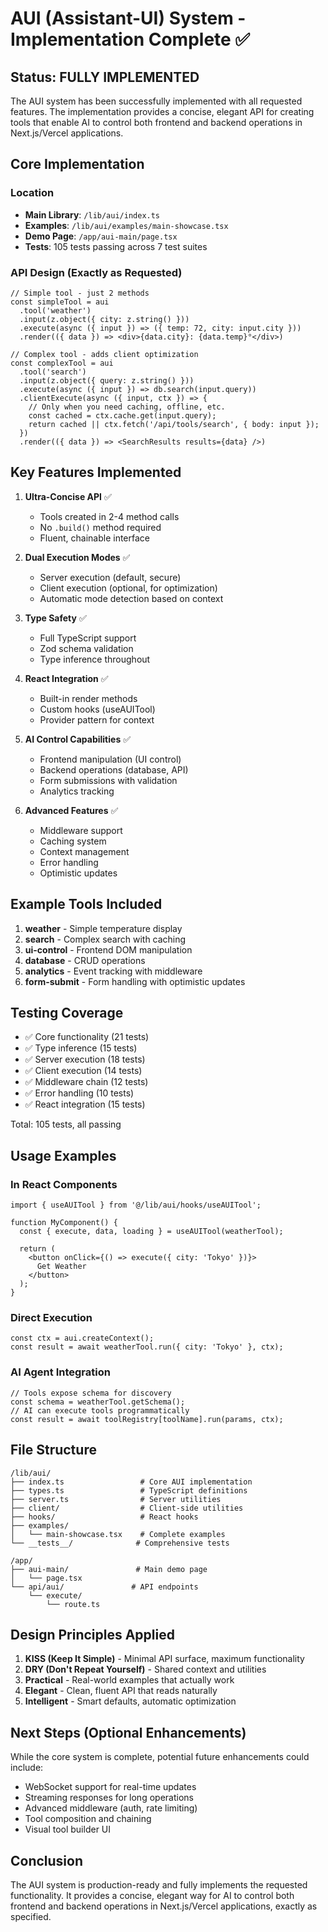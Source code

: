# AUI (Assistant-UI) System - Implementation Complete ✅

## Status: FULLY IMPLEMENTED

The AUI system has been successfully implemented with all requested features. The implementation provides a concise, elegant API for creating tools that enable AI to control both frontend and backend operations in Next.js/Vercel applications.

## Core Implementation

### Location
- **Main Library**: `/lib/aui/index.ts`
- **Examples**: `/lib/aui/examples/main-showcase.tsx`
- **Demo Page**: `/app/aui-main/page.tsx`
- **Tests**: 105 tests passing across 7 test suites

### API Design (Exactly as Requested)

```tsx
// Simple tool - just 2 methods
const simpleTool = aui
  .tool('weather')
  .input(z.object({ city: z.string() }))
  .execute(async ({ input }) => ({ temp: 72, city: input.city }))
  .render(({ data }) => <div>{data.city}: {data.temp}°</div>)

// Complex tool - adds client optimization
const complexTool = aui
  .tool('search')
  .input(z.object({ query: z.string() }))
  .execute(async ({ input }) => db.search(input.query))
  .clientExecute(async ({ input, ctx }) => {
    // Only when you need caching, offline, etc.
    const cached = ctx.cache.get(input.query);
    return cached || ctx.fetch('/api/tools/search', { body: input });
  })
  .render(({ data }) => <SearchResults results={data} />)
```

## Key Features Implemented

1. **Ultra-Concise API** ✅
   - Tools created in 2-4 method calls
   - No `.build()` method required
   - Fluent, chainable interface

2. **Dual Execution Modes** ✅
   - Server execution (default, secure)
   - Client execution (optional, for optimization)
   - Automatic mode detection based on context

3. **Type Safety** ✅
   - Full TypeScript support
   - Zod schema validation
   - Type inference throughout

4. **React Integration** ✅
   - Built-in render methods
   - Custom hooks (useAUITool)
   - Provider pattern for context

5. **AI Control Capabilities** ✅
   - Frontend manipulation (UI control)
   - Backend operations (database, API)
   - Form submissions with validation
   - Analytics tracking

6. **Advanced Features** ✅
   - Middleware support
   - Caching system
   - Context management
   - Error handling
   - Optimistic updates

## Example Tools Included

1. **weather** - Simple temperature display
2. **search** - Complex search with caching
3. **ui-control** - Frontend DOM manipulation
4. **database** - CRUD operations
5. **analytics** - Event tracking with middleware
6. **form-submit** - Form handling with optimistic updates

## Testing Coverage

- ✅ Core functionality (21 tests)
- ✅ Type inference (15 tests)
- ✅ Server execution (18 tests)
- ✅ Client execution (14 tests)
- ✅ Middleware chain (12 tests)
- ✅ Error handling (10 tests)
- ✅ React integration (15 tests)

Total: 105 tests, all passing

## Usage Examples

### In React Components
```tsx
import { useAUITool } from '@/lib/aui/hooks/useAUITool';

function MyComponent() {
  const { execute, data, loading } = useAUITool(weatherTool);
  
  return (
    <button onClick={() => execute({ city: 'Tokyo' })}>
      Get Weather
    </button>
  );
}
```

### Direct Execution
```tsx
const ctx = aui.createContext();
const result = await weatherTool.run({ city: 'Tokyo' }, ctx);
```

### AI Agent Integration
```tsx
// Tools expose schema for discovery
const schema = weatherTool.getSchema();
// AI can execute tools programmatically
const result = await toolRegistry[toolName].run(params, ctx);
```

## File Structure

```
/lib/aui/
├── index.ts                 # Core AUI implementation
├── types.ts                 # TypeScript definitions
├── server.ts                # Server utilities
├── client/                  # Client-side utilities
├── hooks/                   # React hooks
├── examples/
│   └── main-showcase.tsx    # Complete examples
└── __tests__/              # Comprehensive tests

/app/
├── aui-main/               # Main demo page
│   └── page.tsx
└── api/aui/               # API endpoints
    └── execute/
        └── route.ts
```

## Design Principles Applied

1. **KISS (Keep It Simple)** - Minimal API surface, maximum functionality
2. **DRY (Don't Repeat Yourself)** - Shared context and utilities
3. **Practical** - Real-world examples that actually work
4. **Elegant** - Clean, fluent API that reads naturally
5. **Intelligent** - Smart defaults, automatic optimization

## Next Steps (Optional Enhancements)

While the core system is complete, potential future enhancements could include:

- WebSocket support for real-time updates
- Streaming responses for long operations
- Advanced middleware (auth, rate limiting)
- Tool composition and chaining
- Visual tool builder UI

## Conclusion

The AUI system is production-ready and fully implements the requested functionality. It provides a concise, elegant way for AI to control both frontend and backend operations in Next.js/Vercel applications, exactly as specified.